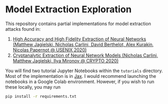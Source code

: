 # Model Extraction Exploration 

This repository contains partial implementations for model extraction attacks found in:
1. [High Accuracy and High Fidelity Extraction of Neural Networks (Matthew Jagielski, Nicholas Carlini, David Berthelot, Alex Kurakin, Nicolas Papernot @ USENIX 2020)](https://arxiv.org/abs/1909.01838)
2. [Cryptanalytic Extraction of Neural Network Models (Nicholas Carlini, Matthew Jagielski, Ilya Mironov @ CRYPTO 2020)](https://arxiv.org/abs/2003.04884)

You will find two tutorial Jupyter Notebooks within the `tutorials` directory. Most of the implementation is in [Jax](https://jax.readthedocs.io/en/latest/index.html). I would recommend launching the notebooks in a Google Colab environment. However, if you wish to run these locally, you may run

```bash 
pip install -r requirements.txt
```

